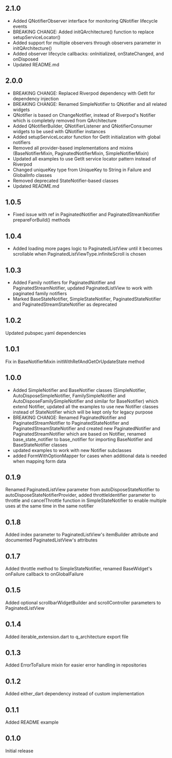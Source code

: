 ## 2.1.0

- Added QNotifierObserver interface for monitoring QNotifier lifecycle events
- BREAKING CHANGE: Added initQArchitecture() function to replace
  setupServiceLocator()
- Added support for multiple observers through observers parameter in
  initQArchitecture()
- Added observer lifecycle callbacks: onInitialized, onStateChanged, and
  onDisposed
- Updated README.md

## 2.0.0

- BREAKING CHANGE: Replaced Riverpod dependency with GetIt for dependency
  injection
- BREAKING CHANGE: Renamed SimpleNotifier to QNotifier and all related widgets
- QNotifier is based on ChangeNotifier, instead of Riverpod's Notifier which is
  completely removed from QArchitecture
- Added QNotifierBuilder, QNotifierListener and QNotifierConsumer widgets to be
  used with QNotifier instances
- Added setupServiceLocator function for GetIt initialization with global
  notifiers
- Removed all provider-based implementations and mixins (BaseNotifierMixin,
  PaginatedNotifierMixin, SimpleNotifierMixin)
- Updated all examples to use GetIt service locator pattern instead of Riverpod
- Changed uniqueKey type from UniqueKey to String in Failure and GlobalInfo
  classes
- Removed deprecated StateNotifier-based classes
- Updated README.md

## 1.0.5

- Fixed issue with ref in PaginatedNotifier and PaginatedStreamNotifier
  prepareForBuild() methods

## 1.0.4

- Added loading more pages logic to PaginatedListView until it becomes
  scrollable when PaginatedListViewType.infiniteScroll is chosen

## 1.0.3

- Added Family notifiers for PaginatedNotifier and PaginatedStreamNotifier,
  updated PaginatedListView to work with paginated family notifiers
- Marked BaseStateNotifier, SimpleStateNotifier, PaginatedStateNotifier and
  PaginatedStreamStateNotifier as deprecated

## 1.0.2

Updated pubspec.yaml dependencies

## 1.0.1

Fix in BaseNotifierMixin initWithRefAndGetOrUpdateState method

## 1.0.0

- Added SimpleNotifier and BaseNotifier classes (SimpleNotifier,
  AutoDisposeSimpleNotifier, FamilySimpleNotifier and
  AutoDisposeFamilySimpleNotifier and similar for BaseNotifier) which extend
  Notifier, updated all the examples to use new Notifier classes instead of
  StateNotifier which will be kept only for legacy purpose
- BREAKING CHANGE: Renamed PaginatedNotifier and PaginatedStreamNotifier to
  PaginatedStateNotifier and PaginatedStreamStateNotifier and created new
  PaginatedNotifier and PaginatedStreamNotifier which are based on Notifier,
  renamed base_state_notifier to base_notifier for importing BaseNotifier and
  BaseStateNotifier classes
- updated examples to work with new Notifier subclasses
- added FormWithOptionMapper for cases when additional data is needed when
  mapping form data

## 0.1.9

Renamed PaginatedListView parameter from autoDisposeStateNotifier to
autoDisposeStateNotifierProvider, added throttleIdentifier parameter to throttle
and cancelThrottle function in SimpleStateNotifier to enable multiple uses at
the same time in the same notifier

## 0.1.8

Added index parameter to PaginatedListView's itemBuilder attribute and
documented PaginatedListView's attributes

## 0.1.7

Added throttle method to SimpleStateNotifier, renamed BaseWidget's onFailure
callback to onGlobalFailure

## 0.1.5

Added optional scrollbarWidgetBuilder and scrollController parameters to
PaginatedListView

## 0.1.4

Added iterable_extension.dart to q_architecture export file

## 0.1.3

Added ErrorToFailure mixin for easier error handling in repositories

## 0.1.2

Added either_dart dependency instead of custom implementation

## 0.1.1

Added README example

## 0.1.0

Initial release

